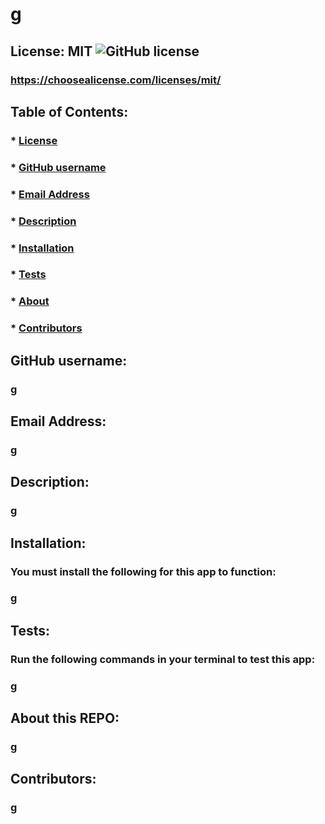 # g

  ## License: MIT  ![GitHub license](https://img.shields.io/github/license/Naereen/StrapDown.js.svg)
  ### https://choosealicense.com/licenses/mit/

  ## Table of Contents:
  ###  * [License](#askeMeGH)
  ###  * [GitHub username](#askeMeGH)
  ###  * [Email Address](#email)
  ###  * [Description](#description)
  ###  * [Installation](#Installation)
  ###  * [Tests](#tests)
  ###  * [About](#UserInstruction)
  ###  * [Contributors](#Ucontributions)

  ## GitHub username:
  ### g
  
  ## Email Address:
  ### g

  ## Description:
  ### g

  ## Installation:
  ### You must install the following for this app to function:
  ### g

  ## Tests:
  ### Run the following commands in your terminal to test this app:
  ### g

  ## About this REPO:
  ### g

  ## Contributors:
  ### g

